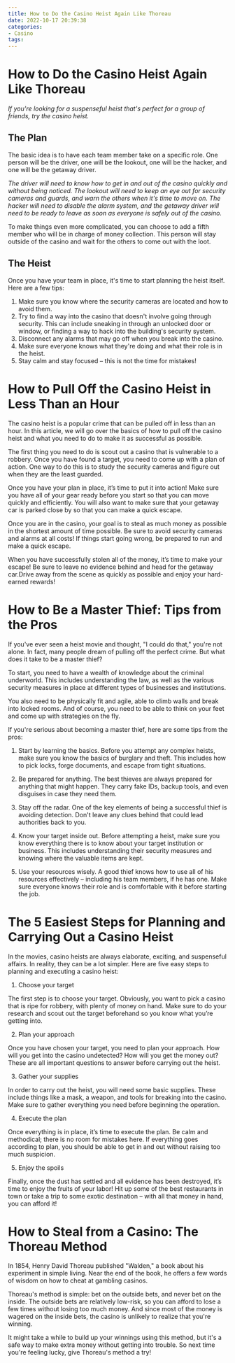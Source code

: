 ```yaml
---
title: How to Do the Casino Heist Again Like Thoreau
date: 2022-10-17 20:39:38
categories:
- Casino
tags:
---
```



#  How to Do the Casino Heist Again Like Thoreau

 _If you're looking for a suspenseful heist that's perfect for a group of friends, try the casino heist._

## The Plan
The basic idea is to have each team member take on a specific role. One person will be the driver, one will be the lookout, one will be the hacker, and one will be the getaway driver.

_The driver will need to know how to get in and out of the casino quickly and without being noticed. The lookout will need to keep an eye out for security cameras and guards, and warn the others when it's time to move on. The hacker will need to disable the alarm system, and the getaway driver will need to be ready to leave as soon as everyone is safely out of the casino._

To make things even more complicated, you can choose to add a fifth member who will be in charge of money collection. This person will stay outside of the casino and wait for the others to come out with the loot.

## The Heist
Once you have your team in place, it's time to start planning the heist itself. Here are a few tips:

1. Make sure you know where the security cameras are located and how to avoid them.
2. Try to find a way into the casino that doesn't involve going through security. This can include sneaking in through an unlocked door or window, or finding a way to hack into the building's security system.
3. Disconnect any alarms that may go off when you break into the casino.
4. Make sure everyone knows what they're doing and what their role is in the heist.
5. Stay calm and stay focused – this is not the time for mistakes!

#  How to Pull Off the Casino Heist in Less Than an Hour

The casino heist is a popular crime that can be pulled off in less than an hour. In this article, we will go over the basics of how to pull off the casino heist and what you need to do to make it as successful as possible.

The first thing you need to do is scout out a casino that is vulnerable to a robbery. Once you have found a target, you need to come up with a plan of action. One way to do this is to study the security cameras and figure out when they are the least guarded.

Once you have your plan in place, it’s time to put it into action! Make sure you have all of your gear ready before you start so that you can move quickly and efficiently. You will also want to make sure that your getaway car is parked close by so that you can make a quick escape.

Once you are in the casino, your goal is to steal as much money as possible in the shortest amount of time possible. Be sure to avoid security cameras and alarms at all costs! If things start going wrong, be prepared to run and make a quick escape.

When you have successfully stolen all of the money, it’s time to make your escape! Be sure to leave no evidence behind and head for the getaway car.Drive away from the scene as quickly as possible and enjoy your hard-earned rewards!

#  How to Be a Master Thief: Tips from the Pros

If you've ever seen a heist movie and thought, "I could do that," you're not alone. In fact, many people dream of pulling off the perfect crime. But what does it take to be a master thief?

To start, you need to have a wealth of knowledge about the criminal underworld. This includes understanding the law, as well as the various security measures in place at different types of businesses and institutions.

You also need to be physically fit and agile, able to climb walls and break into locked rooms. And of course, you need to be able to think on your feet and come up with strategies on the fly.

If you're serious about becoming a master thief, here are some tips from the pros:

1. Start by learning the basics. Before you attempt any complex heists, make sure you know the basics of burglary and theft. This includes how to pick locks, forge documents, and escape from tight situations.

2. Be prepared for anything. The best thieves are always prepared for anything that might happen. They carry fake IDs, backup tools, and even disguises in case they need them.

3. Stay off the radar. One of the key elements of being a successful thief is avoiding detection. Don't leave any clues behind that could lead authorities back to you.

4. Know your target inside out. Before attempting a heist, make sure you know everything there is to know about your target institution or business. This includes understanding their security measures and knowing where the valuable items are kept.

5. Use your resources wisely. A good thief knows how to use all of his resources effectively – including his team members, if he has one. Make sure everyone knows their role and is comfortable with it before starting the job.

#  The 5 Easiest Steps for Planning and Carrying Out a Casino Heist

In the movies, casino heists are always elaborate, exciting, and suspenseful affairs. In reality, they can be a lot simpler. Here are five easy steps to planning and executing a casino heist:

1. Choose your target

The first step is to choose your target. Obviously, you want to pick a casino that is ripe for robbery, with plenty of money on hand. Make sure to do your research and scout out the target beforehand so you know what you’re getting into.

2. Plan your approach

Once you have chosen your target, you need to plan your approach. How will you get into the casino undetected? How will you get the money out? These are all important questions to answer before carrying out the heist.

3. Gather your supplies

In order to carry out the heist, you will need some basic supplies. These include things like a mask, a weapon, and tools for breaking into the casino. Make sure to gather everything you need before beginning the operation.

4. Execute the plan

Once everything is in place, it’s time to execute the plan. Be calm and methodical; there is no room for mistakes here. If everything goes according to plan, you should be able to get in and out without raising too much suspicion.

5. Enjoy the spoils

Finally, once the dust has settled and all evidence has been destroyed, it’s time to enjoy the fruits of your labor! Hit up some of the best restaurants in town or take a trip to some exotic destination – with all that money in hand, you can afford it!

#  How to Steal from a Casino: The Thoreau Method


In 1854, Henry David Thoreau published "Walden," a book about his experiment in simple living. Near the end of the book, he offers a few words of wisdom on how to cheat at gambling casinos.

Thoreau's method is simple: bet on the outside bets, and never bet on the inside. The outside bets are relatively low-risk, so you can afford to lose a few times without losing too much money. And since most of the money is wagered on the inside bets, the casino is unlikely to realize that you're winning.

It might take a while to build up your winnings using this method, but it's a safe way to make extra money without getting into trouble. So next time you're feeling lucky, give Thoreau's method a try!